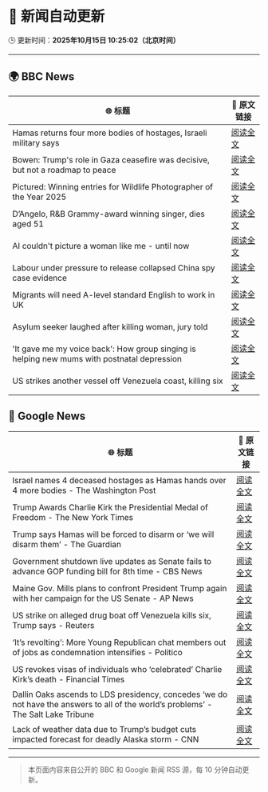 # 🧠 新闻自动更新

🕒 更新时间：**2025年10月15日 10:25:02（北京时间）**

---

## 🌍 BBC News

| 🌐 标题 | 🔗 原文链接 |
|--------|-------------|
| Hamas returns four more bodies of hostages, Israeli military says | [阅读全文](https://www.bbc.com/news/articles/ced60125zyqo?at_medium=RSS&at_campaign=rss) |
| Bowen: Trump's role in Gaza ceasefire was decisive, but not a roadmap to peace | [阅读全文](https://www.bbc.com/news/articles/ce86118q6ego?at_medium=RSS&at_campaign=rss) |
| Pictured: Winning entries for Wildlife Photographer of the Year 2025 | [阅读全文](https://www.bbc.com/news/articles/cx253vrd931o?at_medium=RSS&at_campaign=rss) |
| D’Angelo, R&B Grammy-award winning singer, dies aged 51 | [阅读全文](https://www.bbc.com/news/articles/cwynv40ly4vo?at_medium=RSS&at_campaign=rss) |
| AI couldn't picture a woman like me - until now | [阅读全文](https://www.bbc.com/news/articles/cj07ley3jnpo?at_medium=RSS&at_campaign=rss) |
| Labour under pressure to release collapsed China spy case evidence | [阅读全文](https://www.bbc.com/news/articles/cql9v6x4wpzo?at_medium=RSS&at_campaign=rss) |
| Migrants will need A-level standard English to work in UK | [阅读全文](https://www.bbc.com/news/articles/c8679q0pe57o?at_medium=RSS&at_campaign=rss) |
| Asylum seeker laughed after killing woman, jury told | [阅读全文](https://www.bbc.com/news/articles/cwy902djzv2o?at_medium=RSS&at_campaign=rss) |
| 'It gave me my voice back': How group singing is helping new mums with postnatal depression | [阅读全文](https://www.bbc.com/news/articles/c93127z99yxo?at_medium=RSS&at_campaign=rss) |
| US strikes another vessel off Venezuela coast, killing six | [阅读全文](https://www.bbc.com/news/articles/cg51625lmmgo?at_medium=RSS&at_campaign=rss) |

## 📰 Google News

| 🌐 标题 | 🔗 原文链接 |
|--------|-------------|
| Israel names 4 deceased hostages as Hamas hands over 4 more bodies - The Washington Post | [阅读全文](https://news.google.com/rss/articles/CBMiigFBVV95cUxOcXVZTzJBbklBWG9ZU2FCNHEwd1VFMXVqWkp2eWgyU1IwNFVkbjZ0MFE4aXlrOTlueGlpdXoxVnZvdUFuRnp2SmRCcW9FREs0bUZJLTRzYno5WFZERmZYalhFVU8yc0dvZ1JYR2E1ckJYZzdIZ2Ntd0NJZVU4MDl4UVZhWFh6WWlGTXc?oc=5) |
| Trump Awards Charlie Kirk the Presidential Medal of Freedom - The New York Times | [阅读全文](https://news.google.com/rss/articles/CBMiggFBVV95cUxOZXBQSXNlcEc5c0JsMnBZLU9mY2dwM0t5Z3lrUE5PN1ZvNDNwOUlncE1rVVYwdUNWR1lXSjNtUDVnbHY1Qk1CNU9kXzhFNV9KbmVQRkhpRE9JVXItbHdKU193TXRLaThadF9kbFR4b3lJelM2d3VIb2dXVFNubnpDc3B3?oc=5) |
| Trump says Hamas will be forced to disarm or ‘we will disarm them’ - The Guardian | [阅读全文](https://news.google.com/rss/articles/CBMisgFBVV95cUxNaHl2UnhjQ2oxVFY0RjhPRkZaNFdMMGZBN015S0N0b0ZyOWxhNlVKLUNsX2lzbm5FakJTSmpmaFhud2FuMG5PTGo1a3NwN3IxRldJN2M3N0lxS3F3b1ZaT2pWS1FuWl9Ba0U1SDlzdl9BSFIzNlZFNWxlOUg4MTVxV21NbGU0VENYX3dueVBsd3g3Uk40eHJaczA0SU5vMXJnSEtlUFlXYTB1RjVERkhlMmdn?oc=5) |
| Government shutdown live updates as Senate fails to advance GOP funding bill for 8th time - CBS News | [阅读全文](https://news.google.com/rss/articles/CBMiigFBVV95cUxOdFhTbV9NNy1uRmZQNmoxVGtZLWVTX2VYcng4bXhXSGtINU1qVTdOVEwwWVlhZHhnRlBROWd3TkVOR0pUcEtwMEhIUWI1YjA2Q0JJRGxJVHQ0Um9aVjBxeEV4NHZnc3VWRWtkS3B3cm56dmVBX2wzYU5tWHUtemdRbXhKUTFJTnRDRUHSAY8BQVVfeXFMTktuVzl3Nk5wd0tIWHpCLTJXbUxNQTRNMmtKTUZhRUNwbXhNMDdSWW1fN1JJVC00X3dBR3lvbGRBY3dVeC1oQTNCMnhJZzkyY0ZtUWhLdkt5ZFMxYjhYQUNLeTZyOV8zR1BnNEthNTQwOF9EUU1oOUU3MnpBTG54TFI0dkYyZE8tem1WZTJoelk?oc=5) |
| Maine Gov. Mills plans to confront President Trump again with her campaign for the US Senate - AP News | [阅读全文](https://news.google.com/rss/articles/CBMilwFBVV95cUxNUFdIN2Y3STNWYWw4OU5IYV9SRWFIVUNFM1NCOUZ5MzNCUjc5c2VSNmN1MXhBZjhwQ3VOMmdObDQxU3hzUXg3N0J1cW9rOVJuX1RvQjlnV1M5ejdrODdmWXFEcHdZMFhwMXJwTVFmMjF5MlRMdlVQQWgtcFBSckZGcTZSS2dFa1Zuc2lSRkNqNUNXMmY5cnE0?oc=5) |
| US strike on alleged drug boat off Venezuela kills six, Trump says - Reuters | [阅读全文](https://news.google.com/rss/articles/CBMimgFBVV95cUxPREJvRjBTRVcxX3RiVUszbnFfdEI5dlVjczlOdzZwVEx3NnZlM1cwaDZrQ2dhWFl1cUMxcFdDLVk1ZTFoaDdpZjMtSUItaXBCMFJsM1ZWU0oxSFZraksxS0lfaWhTcXJwMmhzQnpCYVRsOVJPVkpjWi1VRVFZbEJRRzZ2MzE2T1R1OEVkMWFyTTNKMnpPY1UxUGNB?oc=5) |
| ‘It’s revolting’: More Young Republican chat members out of jobs as condemnation intensifies - Politico | [阅读全文](https://news.google.com/rss/articles/CBMi1AFBVV95cUxNWnFVNkJWaFVUOGRIMGx0VE9sNVFEUENNTWpNZ0JILXFkT19fX0lQeDhFRHB3SFdSbHpxVUdfUEl1V1lfYWplenp1V2JRZnpHbUtSQml6S1JEZ082b3FuZTg2SktkMGE4Qmk4czUwRDRQUGpUVnRnWVljQkdBak91Q0kwYWM1OEc2dVN3eDJ6STVKbVdMaWo5cWVVcW9oZVc2VzVlSjhmcHM0cGdDLU52VF9wZ0FEVVMwbGJRYmlIMTNSWXdyYjhyMnMwSEJxdUZkX0hwYg?oc=5) |
| US revokes visas of individuals who ‘celebrated’ Charlie Kirk’s death - Financial Times | [阅读全文](https://news.google.com/rss/articles/CBMicEFVX3lxTE5seUZXbGxIZ2xxM3liSGhHdkk0Q2N0WTRlVklzVjdiS1lLRzdiMUwyRDlXdlllaXg1T3RUUzNCYUdxbl9Fbk1ydnVpMVY4YTR1Qm53cDFBdWNzQjYtQzhyc0FidTFfS3JlYU81cEFITjk?oc=5) |
| Dallin Oaks ascends to LDS presidency, concedes ‘we do not have the answers to all of the world’s problems’ - The Salt Lake Tribune | [阅读全文](https://news.google.com/rss/articles/CBMifEFVX3lxTE1Sc0F1VzB4TGdRS25nMGlWT3I4dVA5MWpJYUZrYzdzRmlobVNmNkVENk5CX0hZcXFKSUR4ZWJneEFTQ3hJejhrZzU3QVIya2tMdWlzTENsblkzcnFjRWxrVHlwdjNZcTdiUlJYRWNaU2hySmp0bU9oRXlPMmo?oc=5) |
| Lack of weather data due to Trump’s budget cuts impacted forecast for deadly Alaska storm - CNN | [阅读全文](https://news.google.com/rss/articles/CBMilgFBVV95cUxOVUVjMXhxQ1B5c1Iyd2UyLWZ1XzlJQ0RYbF9NN3JmZHZ3RFJGMklnYlJsTTN5aFZjNDU0cVFNWlNrUkVDOVhTWEV3ZTVvSktQVzY0M1NJeHdpdWFRX2w2QmZFUGN2MENKaGdDNzJNVmItWXZreEpNT2xGeDNyb1hpNkk5Q2gzZmdSbm9XNk1LdVlxcnIxLWc?oc=5) |

---
> 本页面内容来自公开的 BBC 和 Google 新闻 RSS 源，每 10 分钟自动更新。